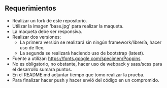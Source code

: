 ## Requerimientos 

* Realizar un fork de este repositorio.
* Utilizar la imagen 'base.jpg' para realizar la maqueta.
* La maqueta debe ser responsiva.
* Realizar dos versiones:
	* La primera versión se realizará sin ningún framework/librería, hacer uso de flex.
	* La segunda se realizará haciendo uso de bootstrap (latest).
* Fuente a utilizar: https://fonts.google.com/specimen/Poppins
* No es obligatorio, no obstante, hacer uso de webpack y sass/scss para el desarrollo sumara puntos.
* En el README.md adjuntar tiempo que tomo realizar la prueba.
* Para finalizar hacer push y hacer envió del código en un compromido.

